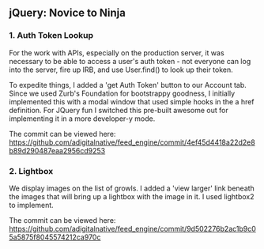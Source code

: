 ## jQuery: Novice to Ninja

### 1. Auth Token Lookup

For the work with APIs, especially on the production server, it was necessary to be able to access a user's auth token - not everyone can log into the server, fire up IRB, and use User.find() to look up their token.

To expedite things, I added a 'get Auth Token' button to our Account tab. Since we used Zurb's Foundation for bootstrappy goodness, I initially implemented this with a modal window that used simple hooks in the a href definition. For JQuery fun I switched this pre-built awesome out for implementing it in a more developer-y mode.

The commit can be viewed here:
https://github.com/adigitalnative/feed_engine/commit/4ef45d4418a22d2e8b89d290487eaa2956cd9253


### 2. Lightbox

We display images on the list of growls. I added a 'view larger' link beneath the images that will bring up a lightbox with the image in it. I used lightbox2 to implement.

The commit can be viewed here:
https://github.com/adigitalnative/feed_engine/commit/9d502276b2ac1b9c05a5875f8045574212ca970c